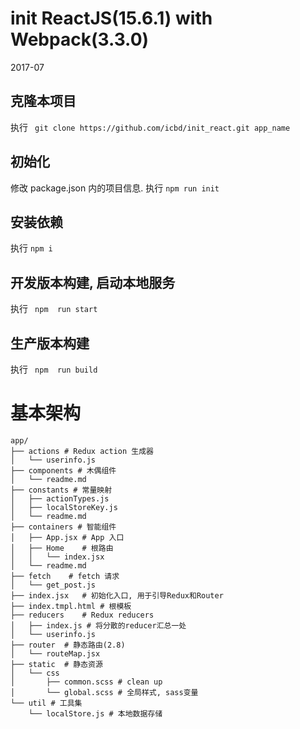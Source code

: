 # init ReactJS(15.6.1) with Webpack(3.3.0)
2017-07

## 克隆本项目
执行 ` git clone https://github.com/icbd/init_react.git app_name`

## 初始化
修改 package.json 内的项目信息.
执行 ` npm run init `

## 安装依赖
执行 ` npm i `

## 开发版本构建, 启动本地服务
执行 ` npm  run start`

## 生产版本构建
执行 ` npm  run build`


# 基本架构

```
app/
├── actions # Redux action 生成器
│   └── userinfo.js
├── components # 木偶组件
│   └── readme.md
├── constants # 常量映射
│   ├── actionTypes.js
│   ├── localStoreKey.js
│   └── readme.md
├── containers # 智能组件
│   ├── App.jsx # App 入口
│   ├── Home    # 根路由
│   │   └── index.jsx
│   └── readme.md
├── fetch    # fetch 请求
│   └── get_post.js
├── index.jsx   # 初始化入口, 用于引导Redux和Router
├── index.tmpl.html # 根模板
├── reducers    # Redux reducers
│   ├── index.js # 将分散的reducer汇总一处
│   └── userinfo.js
├── router  # 静态路由(2.8)
│   └── routeMap.jsx
├── static  # 静态资源
│   └── css
│       ├── common.scss # clean up
│       └── global.scss # 全局样式, sass变量
└── util # 工具集
    └── localStore.js # 本地数据存储
```